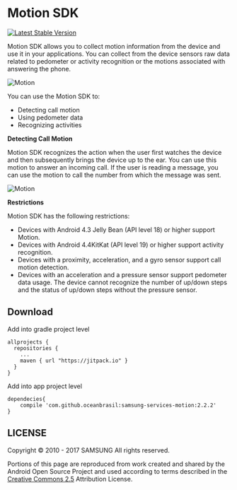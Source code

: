 # Motion SDK

[![Latest Stable Version](https://img.shields.io/badge/version-2.2.1-green.svg)](http://developer.samsung.com/galaxy/motion)

Motion SDK allows you to collect motion information from the device and use it in your applications. You can collect from the device sensors raw data related to pedometer or activity recognition or the motions associated with answering the phone.

![Motion](http://developer.samsung.com/sd2_images/galaxy/content/SMS_Motion_01_2.jpg)

You can use the Motion SDK to:

  - Detecting call motion
  - Using pedometer data
  - Recognizing activities
  
__Detecting Call Motion__

Motion SDK recognizes the action when the user first watches the device and then subsequently brings the device up to the ear. You can use this motion to answer an incoming call. If the user is reading a message, you can use the motion to call the number from which the message was sent.

![Motion](http://developer.samsung.com/sd2_images/galaxy/content/SMS_Motion_02.jpg)

**Restrictions**

Motion SDK has the following restrictions:

- Devices with Android 4.3 Jelly Bean (API level 18) or higher support Motion.
- Devices with Android 4.4KitKat (API level 19) or higher support activity recognition.
- Devices with a proximity, acceleration, and a gyro sensor support call motion detection.
- Devices with an acceleration and a pressure sensor support pedometer data usage. The device cannot recognize the number of up/down steps and the status of up/down steps without the pressure sensor.


## Download

Add into gradle project level

``` Gradle
allprojects {
  repositories {
    ...
    maven { url "https://jitpack.io" }
  }
}
```

Add into app project level

``` Gradle
dependecies{
    compile 'com.github.oceanbrasil:samsung-services-motion:2.2.2'
}
```

## LICENSE

Copyright © 2010 - 2017 SAMSUNG All rights reserved.

Portions of this page are reproduced from work created and shared by the Android Open Source Project and used according to terms described in the [Creative Commons 2.5](https://creativecommons.org/licenses/by/2.5/) Attribution License.

